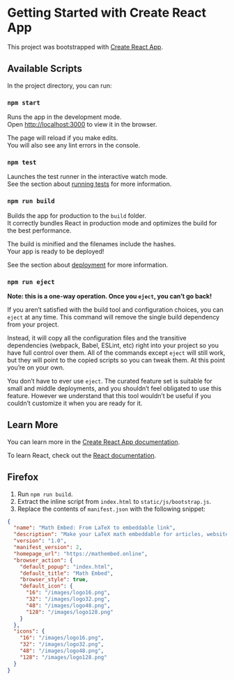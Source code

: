 # Getting Started with Create React App

This project was bootstrapped with [Create React App](https://github.com/facebook/create-react-app).

## Available Scripts

In the project directory, you can run:

### `npm start`

Runs the app in the development mode.\
Open [http://localhost:3000](http://localhost:3000) to view it in the browser.

The page will reload if you make edits.\
You will also see any lint errors in the console.

### `npm test`

Launches the test runner in the interactive watch mode.\
See the section about [running tests](https://facebook.github.io/create-react-app/docs/running-tests) for more information.

### `npm run build`

Builds the app for production to the `build` folder.\
It correctly bundles React in production mode and optimizes the build for the best performance.

The build is minified and the filenames include the hashes.\
Your app is ready to be deployed!

See the section about [deployment](https://facebook.github.io/create-react-app/docs/deployment) for more information.

### `npm run eject`

**Note: this is a one-way operation. Once you `eject`, you can’t go back!**

If you aren’t satisfied with the build tool and configuration choices, you can `eject` at any time. This command will remove the single build dependency from your project.

Instead, it will copy all the configuration files and the transitive dependencies (webpack, Babel, ESLint, etc) right into your project so you have full control over them. All of the commands except `eject` will still work, but they will point to the copied scripts so you can tweak them. At this point you’re on your own.

You don’t have to ever use `eject`. The curated feature set is suitable for small and middle deployments, and you shouldn’t feel obligated to use this feature. However we understand that this tool wouldn’t be useful if you couldn’t customize it when you are ready for it.

## Learn More

You can learn more in the [Create React App documentation](https://facebook.github.io/create-react-app/docs/getting-started).

To learn React, check out the [React documentation](https://reactjs.org/).

## Firefox

1. Run `npm run build`.
1. Extract the inline script from `index.html` to `static/js/bootstrap.js`.
3. Replace the contents of `manifest.json` with the following snippet:

```json
{
  "name": "Math Embed: From LaTeX to embeddable link",
  "description": "Make your LaTeX math embeddable for articles, websites -- wherever you want.",
  "version": "1.0",
  "manifest_version": 2,
  "homepage_url": "https://mathembed.online",
  "browser_action": {
    "default_popup": "index.html",
    "default_title": "Math Embed",
    "browser_style": true,
    "default_icon": {
      "16": "/images/logo16.png",
      "32": "/images/logo32.png",
      "48": "/images/logo48.png",
      "128": "/images/logo128.png"
    }
  },
  "icons": {
    "16": "/images/logo16.png",
    "32": "/images/logo32.png",
    "48": "/images/logo48.png",
    "128": "/images/logo128.png"
  }
}
```